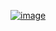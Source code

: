 [![image](https://user-images.githubusercontent.com/50515418/187747390-e77feff2-1144-4f31-b7ce-c0e377af5005.png)](https://www.hackerrank.com/challenges/python-lists/problem?isFullScreen=true)
